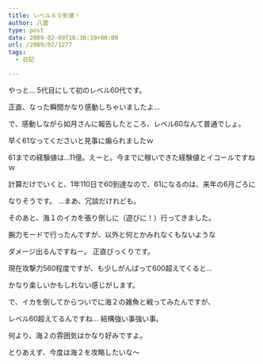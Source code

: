 ```yaml
---
title: レベル６０到達！
author: 八雲
type: post
date: 2009-02-09T16:30:19+00:00
url: /2009/02/1277
tags:
  - 日記

---
```

やっと… 5代目にして初のレベル60代です。
  
正直、なった瞬間かなり感動しちゃいましたよ…

で、感動しながら如月さんに報告したところ、レベル60なんて普通でしょ。
  
早く61なってくださいと見事に煽られましたｗ
  
61までの経験値は…11億。えーと。今までに稼いできた経験値とイコールですねｗ
  
計算だけでいくと、1年110日で60到達なので、61になるのは、来年の6月ごろに
  
なりそうです。 …まあ、冗談だけれども。

そのあと、海１のイカを張り倒しに（遊びに！）行ってきました。
  
腕力モードで行ったんですが、以外と何とかみれなくもないような
  
ダメージ出るんですねー。 正直びっくりです。
  
現在攻撃力560程度ですが、も少しがんばって600超えてくると…
  
かなり楽しいかもしれない感じがします。

で、イカを倒してからついでに海２の雑魚と戦ってみたんですが、
  
レベル60超えてるんですね… 結構強い事強い事。
  
何より、海２の雰囲気はかなり好みですよ。
  
とりあえず、今度は海２を攻略したいな～
